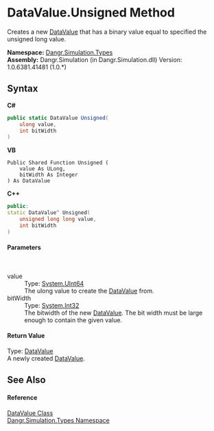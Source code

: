 # DataValue.Unsigned Method 
 

Creates a new <a href="T_Dangr_Simulation_Types_DataValue">DataValue</a> that has a binary value equal to specified the unsigned long value.

**Namespace:**&nbsp;<a href="N_Dangr_Simulation_Types">Dangr.Simulation.Types</a><br />**Assembly:**&nbsp;Dangr.Simulation (in Dangr.Simulation.dll) Version: 1.0.6381.41481 (1.0.*)

## Syntax

**C#**<br />
``` C#
public static DataValue Unsigned(
	ulong value,
	int bitWidth
)
```

**VB**<br />
``` VB
Public Shared Function Unsigned ( 
	value As ULong,
	bitWidth As Integer
) As DataValue
```

**C++**<br />
``` C++
public:
static DataValue^ Unsigned(
	unsigned long long value, 
	int bitWidth
)
```


#### Parameters
&nbsp;<dl><dt>value</dt><dd>Type: <a href="http://msdn2.microsoft.com/en-us/library/06cf7918" target="_blank">System.UInt64</a><br />The ulong value to create the <a href="T_Dangr_Simulation_Types_DataValue">DataValue</a> from.</dd><dt>bitWidth</dt><dd>Type: <a href="http://msdn2.microsoft.com/en-us/library/td2s409d" target="_blank">System.Int32</a><br />The bitwidth of the new <a href="T_Dangr_Simulation_Types_DataValue">DataValue</a>. The bit width must be large enough to contain the given value.</dd></dl>

#### Return Value
Type: <a href="T_Dangr_Simulation_Types_DataValue">DataValue</a><br />A newly created <a href="T_Dangr_Simulation_Types_DataValue">DataValue</a>.

## See Also


#### Reference
<a href="T_Dangr_Simulation_Types_DataValue">DataValue Class</a><br /><a href="N_Dangr_Simulation_Types">Dangr.Simulation.Types Namespace</a><br />